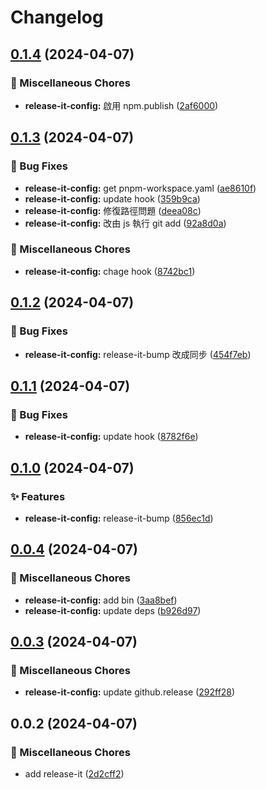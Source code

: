 # Changelog

## [0.1.4](https://github.com/jiehousekeeper/official-site/compare/@jiehousekeeper/release-it-config@0.1.3...@jiehousekeeper/release-it-config@0.1.4) (2024-04-07)


### 🧹 Miscellaneous Chores

* **release-it-config:** 啟用 npm.publish ([2af6000](https://github.com/jiehousekeeper/official-site/commit/2af60002b8290de1d489d5ea6e506d65f1c7077e))

## [0.1.3](https://github.com/jiehousekeeper/official-site/compare/@jiehousekeeper/release-it-config@0.1.2...@jiehousekeeper/release-it-config@0.1.3) (2024-04-07)


### 🐛 Bug Fixes

* **release-it-config:** get pnpm-workspace.yaml ([ae8610f](https://github.com/jiehousekeeper/official-site/commit/ae8610feb3b8389f0ace6f146bc4711644b0245b))
* **release-it-config:** update hook ([359b9ca](https://github.com/jiehousekeeper/official-site/commit/359b9ca10cdaba58f7f1889203606594d7271d86))
* **release-it-config:** 修復路徑問題 ([deea08c](https://github.com/jiehousekeeper/official-site/commit/deea08c756ca4b427e5ab7ae24ea9d25a3654507))
* **release-it-config:** 改由 js 執行 git add ([92a8d0a](https://github.com/jiehousekeeper/official-site/commit/92a8d0a0d5fc58018209203931d38f4cfbafc410))


### 🧹 Miscellaneous Chores

* **release-it-config:** chage hook ([8742bc1](https://github.com/jiehousekeeper/official-site/commit/8742bc1e6b62537c75d72468bcfd0b8afa5968f2))

## [0.1.2](https://github.com/jiehousekeeper/official-site/compare/@jiehousekeeper/release-it-config@0.1.1...@jiehousekeeper/release-it-config@0.1.2) (2024-04-07)


### 🐛 Bug Fixes

* **release-it-config:** release-it-bump 改成同步 ([454f7eb](https://github.com/jiehousekeeper/official-site/commit/454f7eb4f66a5e6c7d4c9d528a238d564ed63eba))

## [0.1.1](https://github.com/jiehousekeeper/official-site/compare/@jiehousekeeper/release-it-config@0.1.0...@jiehousekeeper/release-it-config@0.1.1) (2024-04-07)


### 🐛 Bug Fixes

* **release-it-config:** update hook ([8782f6e](https://github.com/jiehousekeeper/official-site/commit/8782f6e0ca73c3134d0a311501413a9c9b7312db))

## [0.1.0](https://github.com/jiehousekeeper/official-site/compare/@jiehousekeeper/release-it-config@0.0.4...@jiehousekeeper/release-it-config@0.1.0) (2024-04-07)


### ✨ Features

* **release-it-config:** release-it-bump ([856ec1d](https://github.com/jiehousekeeper/official-site/commit/856ec1dcba2d5e9827d29edd944597d229d02d81))

## [0.0.4](https://github.com/jiehousekeeper/official-site/compare/@jiehousekeeper/release-it-config@0.0.3...@jiehousekeeper/release-it-config@0.0.4) (2024-04-07)


### 🧹 Miscellaneous Chores

* **release-it-config:** add bin ([3aa8bef](https://github.com/jiehousekeeper/official-site/commit/3aa8bef9fbaab3b6a57fc657883b3f6b915f4eb0))
* **release-it-config:** update deps ([b926d97](https://github.com/jiehousekeeper/official-site/commit/b926d976ff11e77ea72210643e7be8fe9a583bd5))

## [0.0.3](https://github.com/jiehousekeeper/official-site/compare/@jiehousekeeper/release-it-config@0.0.2...@jiehousekeeper/release-it-config@0.0.3) (2024-04-07)


### 🧹 Miscellaneous Chores

* **release-it-config:** update github.release ([292ff28](https://github.com/jiehousekeeper/official-site/commit/292ff28872c2e15bb39ed46c78ab1ea6a676dd4c))

## 0.0.2 (2024-04-07)


### 🧹 Miscellaneous Chores

* add release-it ([2d2cff2](https://github.com/jiehousekeeper/official-site/commit/2d2cff2214a97072de3ec4e6fe863b9321ee5a20))
